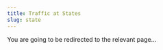 ```yaml
---
title: Traffic at States
slug: state
---
```


<head>
  <meta http-equiv="Refresh" content="1; URL=https://www.eurocontrol.int/Economics/DailyTrafficVariation-States.html" />
</head>

You are going to be redirected to the relevant page...
